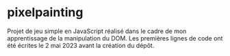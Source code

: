 # pixelpainting
Projet de jeu simple en JavaScript réalisé dans le cadre de mon apprentissage de la manipulation du DOM.
Les premières lignes de code ont été écrites le 2 mai 2023 avant la création du dépôt.
